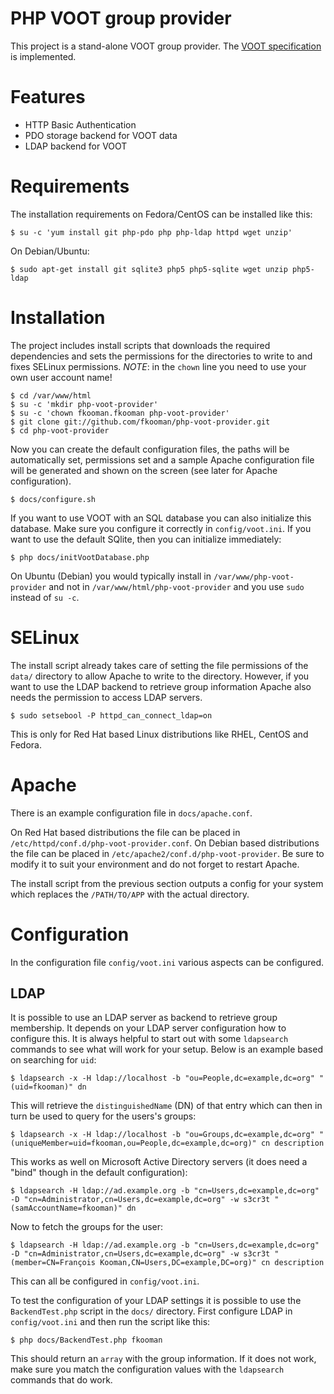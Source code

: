 # PHP VOOT group provider

This project is a stand-alone VOOT group provider. The 
[VOOT specification](http://www.openvoot.org/) is implemented.

# Features
* HTTP Basic Authentication
* PDO storage backend for VOOT data
* LDAP backend for VOOT

# Requirements
The installation requirements on Fedora/CentOS can be installed like this:

    $ su -c 'yum install git php-pdo php php-ldap httpd wget unzip'

On Debian/Ubuntu:

    $ sudo apt-get install git sqlite3 php5 php5-sqlite wget unzip php5-ldap

# Installation
The project includes install scripts that downloads the required dependencies
and sets the permissions for the directories to write to and fixes SELinux 
permissions. *NOTE*: in the `chown` line you need to use your own user account 
name!

    $ cd /var/www/html
    $ su -c 'mkdir php-voot-provider'
    $ su -c 'chown fkooman.fkooman php-voot-provider'
    $ git clone git://github.com/fkooman/php-voot-provider.git
    $ cd php-voot-provider

Now you can create the default configuration files, the paths will be 
automatically set, permissions set and a sample Apache configuration file will 
be generated and shown on the screen (see later for Apache configuration).

    $ docs/configure.sh

If you want to use VOOT with an SQL database you can also initialize this
database. Make sure you configure it correctly in `config/voot.ini`. If 
you want to use the default SQlite, then you can initialize immediately:

    $ php docs/initVootDatabase.php

On Ubuntu (Debian) you would typically install in `/var/www/php-voot-provider` 
and not in `/var/www/html/php-voot-provider` and you use `sudo` instead of 
`su -c`.

# SELinux
The install script already takes care of setting the file permissions of the
`data/` directory to allow Apache to write to the directory. However, if you
want to use the LDAP backend to retrieve group information Apache also needs
the permission to access LDAP servers.

    $ sudo setsebool -P httpd_can_connect_ldap=on

This is only for Red Hat based Linux distributions like RHEL, CentOS and 
Fedora.

# Apache
There is an example configuration file in `docs/apache.conf`. 

On Red Hat based distributions the file can be placed in 
`/etc/httpd/conf.d/php-voot-provider.conf`. On Debian based distributions the 
file can be placed in `/etc/apache2/conf.d/php-voot-provider`. Be sure to 
modify it to suit your environment and do not forget to restart Apache. 

The install script from the previous section outputs a config for your system
which replaces the `/PATH/TO/APP` with the actual directory.

# Configuration
In the configuration file `config/voot.ini` various aspects can be configured. 

## LDAP 
It is possible to use an LDAP server as backend to retrieve group membership.
It depends on your LDAP server configuration how to configure this. It is 
always helpful to start out with some `ldapsearch` commands to see what will 
work for your setup. Below is an example based on searching for `uid`:

    $ ldapsearch -x -H ldap://localhost -b "ou=People,dc=example,dc=org" "(uid=fkooman)" dn

This will retrieve the `distinguishedName` (DN) of that entry which can then in
turn be used to query for the users's groups:

    $ ldapsearch -x -H ldap://localhost -b "ou=Groups,dc=example,dc=org" "(uniqueMember=uid=fkooman,ou=People,dc=example,dc=org)" cn description

This works as well on Microsoft Active Directory servers (it does need a "bind" 
though in the default configuration):

    $ ldapsearch -H ldap://ad.example.org -b "cn=Users,dc=example,dc=org" -D "cn=Administrator,cn=Users,dc=example,dc=org" -w s3cr3t "(samAccountName=fkooman)" dn

Now to fetch the groups for the user:

    $ ldapsearch -H ldap://ad.example.org -b "cn=Users,dc=example,dc=org" -D "cn=Administrator,cn=Users,dc=example,dc=org" -w s3cr3t "(member=CN=François Kooman,CN=Users,DC=example,DC=org)" cn description

This can all be configured in `config/voot.ini`.

To test the configuration of your LDAP settings it is possible to use the 
`BackendTest.php` script in the `docs/` directory. First configure LDAP in 
`config/voot.ini` and then run the script like this:

    $ php docs/BackendTest.php fkooman

This should return an `array` with the group information. If it does not work,
make sure you match the configuration values with the `ldapsearch` commands 
that do work.
